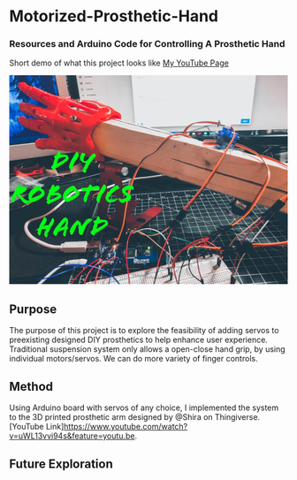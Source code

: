 # Motorized-Prosthetic-Hand
### Resources and Arduino Code for Controlling A Prosthetic Hand

Short demo of what this project looks like [My YouTube Page](https://youtu.be/ZE4xFo4-ZBc)

![alt text](https://raw.githubusercontent.com/Genozen/Motorized-Prosthetic-Hand/main/Motorized_Prosthetic_Hand.jpg)

## Purpose
The purpose of this project is to explore the feasibility of adding servos to preexisting designed DIY prosthetics to help enhance user experience.
Traditional suspension system only allows a open-close hand grip, by using individual motors/servos. We can do more variety of finger controls.

## Method
Using Arduino board with servos of any choice, I implemented the system to the 3D printed prosthetic arm designed by @Shira on Thingiverse. [YouTube Link]https://www.youtube.com/watch?v=uWL13vvi94s&feature=youtu.be.

## Future Exploration
